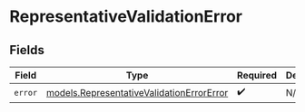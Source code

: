 # RepresentativeValidationError


## Fields

| Field                                                                                        | Type                                                                                         | Required                                                                                     | Description                                                                                  |
| -------------------------------------------------------------------------------------------- | -------------------------------------------------------------------------------------------- | -------------------------------------------------------------------------------------------- | -------------------------------------------------------------------------------------------- |
| `error`                                                                                      | [models.RepresentativeValidationErrorError](../models/representativevalidationerrorerror.md) | :heavy_check_mark:                                                                           | N/A                                                                                          |